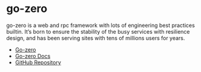 # go-zero

go-zero is a web and rpc framework with lots of engineering best practices builtin. It’s born to ensure the stability of the busy services with resilience design, and has been serving sites with tens of millions users for years.

- [Go-zero](https://go-zero.dev/)
- [Go-zero Docs](https://go-zero.dev/docs/introduction)
- [GitHub Repository](https://github.com/zeromicro/go-zero)